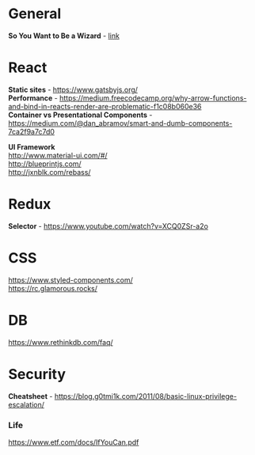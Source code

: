 # General
<b>So You Want to Be a Wizard</b> - [link](https://github.com/njtrettel/Miscellaneous/blob/master/wizard-zine.pdf) <br>

# React
<b>Static sites</b> - https://www.gatsbyjs.org/ <br>
<b>Performance</b> - 
https://medium.freecodecamp.org/why-arrow-functions-and-bind-in-reacts-render-are-problematic-f1c08b060e36 <br> 
<b>Container vs Presentational Components</b> - https://medium.com/@dan_abramov/smart-and-dumb-components-7ca2f9a7c7d0 <br>

<b>UI Framework</b> <br>
http://www.material-ui.com/#/ <br>
http://blueprintjs.com/ <br>
http://jxnblk.com/rebass/

# Redux
<b>Selector</b> - https://www.youtube.com/watch?v=XCQ0ZSr-a2o

# CSS
https://www.styled-components.com/ <br>
https://rc.glamorous.rocks/

# DB
https://www.rethinkdb.com/faq/

# Security
<b>Cheatsheet</b> - https://blog.g0tmi1k.com/2011/08/basic-linux-privilege-escalation/

### Life
https://www.etf.com/docs/IfYouCan.pdf
